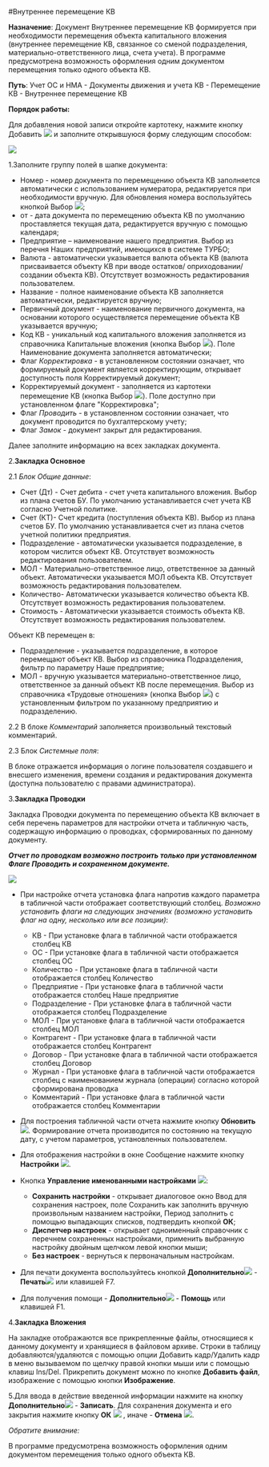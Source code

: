 ﻿#Внутреннее перемещение КВ

**Назначение**: Документ Внутреннее перемещение КВ формируется при необходимости перемещения объекта капитального вложения (внутреннее перемещение КВ, связанное со сменой подразделения, материально-ответственного лица, счета учета).
В программе предусмотрена возможность оформления одним документом перемещения только одного объекта КВ.


**Путь**: Учет ОС и НМА - Документы движения и учета КВ - Перемещение КВ - Внутреннее перемещение КВ


**Порядок работы:**

Для добавления новой записи откройте картотеку, нажмите кнопку Добавить  ![](topic:Com.AddFiles.Buttons.Btn_Add.png) и заполните открывшуюся форму следующим способом:

![](topic:.AddFiles.Screenshot_2925.jpg)


1.Заполните группу полей в шапке документа:

* Номер - номер документа по перемещению объекта КВ заполняется автоматически с использованием нумератора, редактируется при необходимости вручную. Для обновления номера воспользуйтесь кнопкой Выбор ![](topic:Com.AddFiles.Buttons.Btn_select.png);
* от - дата документа по перемещению объекта КВ по умолчанию проставляется текущая дата, редактируется вручную с помощью календаря;
* Предприятие – наименование нашего предприятия. Выбор из перечня Наших предприятий, имеющихся в системе ТУРБО;
* Валюта - автоматически указывается валюта объекта КВ (валюта присваивается объекту КВ при вводе остатков/ оприходовании/ создании объекта КВ). Отсутствует возможность редактирования пользователем.
* Название - полное наименование объекта КВ заполняется  автоматически, редактируется вручную;
* Первичный документ - наименование первичного документа, на основании которого осуществляется перемещение объекта КВ указывается вручную;
* Код КВ -  уникальный код капитального вложения заполняется из справочника Капитальные вложения (кнопка Выбор ![](topic:Com.AddFiles.Buttons.Btn_select.png)). Поле Наименование документа заполняется автоматически;
* Флаг *Корректировка* - в установленном состоянии означает, что формируемый документ является корректирующим, открывает доступность поля Корректируемый документ;
* Корректируемый документ - заполняется из картотеки перемещение КВ (кнопка Выбор ![](topic:Com.AddFiles.Buttons.Btn_select.png)). Поле доступно при установленном флаге "Корректировка";
* Флаг *Проводить* - в установленном состоянии означает, что документ проводится по бухгалтерскому учету;
* Флаг *Замок* - документ закрыт для редактирования.

Далее заполните информацию на всех закладках документа.


2.**Закладка Основное**

2.1 *Блок Общие данные*:

* Счет (Дт) - Счет дебита - счет учета капитального вложения. Выбор из плана счетов БУ. По умолчанию устанавливается счет учета КВ согласно Учетной политике.
* Счет (КТ)- Счет кредита (поступления объекта КВ). Выбор из плана счетов БУ. По умолчанию устанавливается счет из плана счетов учетной политики предприятия.
* Подразделение - автоматически указывается подразделение, в котором числится объект КВ. Отсутствует возможность редактирования пользователем.
* МОЛ - Материально-ответственное лицо, ответственное за данный объект. Автоматически указывается МОЛ объекта КВ. Отсутствует возможность редактирования пользователем.
* Количество- Автоматически указывается количество объекта КВ. Отсутствует возможность редактирования пользователем.
* Стоимость - Автоматически указывается стоимость объекта КВ. Отсутствует возможность редактирования пользователем.

Объект КВ перемещен в:

* Подразделение - указывается подразделение, в которое перемещают объект КВ. Выбор из справочника Подразделения, фильтр по параметру Наше предприятие;
* МОЛ - вручную указывается материально-ответственное лицо, ответственное за данный объект КВ после перемещения. Выбор из справочника «Трудовые отношения» (кнопка Выбор ![](topic:Com.AddFiles.Buttons.Btn_select.png)) с установленным фильтром по указанному предприятию и подразделению.


2.2 В блоке *Комментарий* заполняется произвольный текстовый комментарий.

2.3 Блок *Системные поля*:

В блоке отражается информация о логине пользователя создавшего и  внесшего изменения, времени создания и редактирования документа (доступна пользователю с правами администратора).

3.**Закладка Проводки**

Закладка Проводки документа по перемещению объекта КВ включает в себя перечень параметров для настройки отчета и табличную часть, содержащую информацию о проводках, сформированных по данному документу.

***Отчет по проводкам возможно построить только при установленном Флаге Проводить и сохраненном документе.***

![](topic:.AddFiles.Screenshot_2926.jpg)

* При настройке отчета  установка флага  напротив каждого параметра  в табличной части отображает соответствующий столбец. *Возможно установить флаги на следующих значениях (возможно установить флаг на одну, несколько или все позиции)*:

     * КВ - При установке флага в табличной части отображается столбец КВ
     * ОС - При установке флага в табличной части отображается столбец ОС
     * Количество - При установке флага в табличной части отображается столбец Количество
     * Предприятие - При установке флага в табличной части отображается столбец Наше предприятие
     * Подразделение - При установке флага в табличной части отображается столбец Подразделение
     * МОЛ - При установке флага в табличной части отображается столбец МОЛ
     * Контрагент - При установке флага в табличной части отображается столбец Контрагент
     * Договор - При установке флага в табличной части отображается столбец Договор
     * Журнал - При установке флага в табличной части отображается столбец с наименованием журнала (операции) согласно которой сформирована проводка
     * Комментарий - При установке флага в табличной части отображается столбец Комментарии

* Для построения табличной части отчета нажмите кнопку **Обновить**![](topic:Com.AddFiles.Buttons.Btn_Refresh.png). Формирование отчета производится по состоянию на текущую дату, с учетом параметров, установленных пользователем.
* Для отображения настройки в окне Сообщение нажмите кнопку **Настройки** ![](topic:Integration.AddFiles.Buttons.Btn_settings.png).
* Кнопка **Управление именованными настройками**  ![](topic:Com.AddFiles.Buttons.Btn_Settings_menager.png):
    * **Сохранить настройки** -  открывает диалоговое окно Ввод для сохранения настроек, поле Сохранить как заполнить вручную произвольным названием настройки, Период заполнить с помощью выпадающих списков, подтвердить кнопкой **ОК**;
    * **Диспетчер настроек** - открывает одноименный справочник с перечнем сохраненных настройками, применить  выбранную настройку двойным щелчком левой кнопки мыши;
    * **Без настроек** - вернуться к первоначальным настройкам.
* Для печати документа воспользуйтесь кнопкой **Дополнительно**![](topic:Com.AddFiles.Buttons.Btn_OK.png) - **Печать**![](topic:Integration.AddFiles.Buttons.Btn_print.png) или клавишей F7.
* Для получения помощи - **Дополнительно**![](topic:Com.AddFiles.Buttons.Btn_OK.png) - **Помощь** или клавишей F1.


4.**Закладка Вложения**

На закладке отображаются все прикрепленные файлы, относящиеся к данному документу и хранящиеся в файловом архиве.
Строки в таблицу  добавляются/удаляются с помощью опции Добавить кадр/Удалить кадр в меню вызываемом по щелчку правой кнопки мыши или с помощью клавиш Ins/Del.
Прикрепить документ можно по кнопке **Добавить файл**, изображение с помощью кнопки **Изображение**.

5.Для ввода в действие введенной информации нажмите на кнопку **Дополнительно**![](topic:Com.AddFiles.Buttons.Btn_OK.png) - **Записать**.
Для сохранения документа и его закрытия нажмите кнопку **ОК** ![](topic:Com.AddFiles.Buttons.Btn_Post.png)   , иначе - **Отмена** ![](topic:Com.AddFiles.Buttons.BtnCloseCancel.png).

*Обратите внимание:*

 В программе предусмотрена возможность оформления одним документом перемещения только одного объекта КВ.